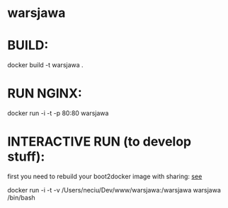 warsjawa
========

BUILD:
====
docker build -t warsjawa .

RUN NGINX:
====
docker run -i -t -p 80:80  warsjawa

INTERACTIVE RUN (to develop stuff):
====
first you need to rebuild your boot2docker image with sharing: [see](https://medium.com/boot2docker-lightweight-linux-for-docker/boot2docker-together-with-virtualbox-guest-additions-da1e3ab2465c)

docker run -i -t -v /Users/neciu/Dev/www/warsjawa:/warsjawa warsjawa /bin/bash
